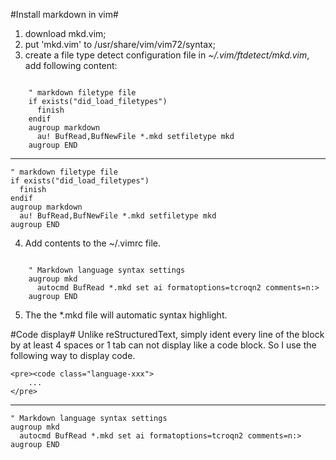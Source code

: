 

#Install markdown in vim#

1. download mkd.vim;
2. put 'mkd.vim' to /usr/share/vim/vim72/syntax;
3. create a file type detect configuration file in *~/.vim/ftdetect/mkd.vim*, add following content:

<pre><code class="language-vim">
    " markdown filetype file
    if exists("did_load_filetypes")
      finish
    endif
    augroup markdown
      au! BufRead,BufNewFile *.mkd setfiletype mkd
    augroup END
</code></pre>

------------------------------------

	" markdown filetype file
	if exists("did_load_filetypes")
	  finish
	endif
	augroup markdown
	  au! BufRead,BufNewFile *.mkd setfiletype mkd
	augroup END

4. Add contents to the ~/.vimrc file.

<pre><code class="language-vim">
    " Markdown language syntax settings
    augroup mkd
      autocmd BufRead *.mkd set ai formatoptions=tcroqn2 comments=n:>
    augroup END
</code></pre>

5. The the \*.mkd file will automatic syntax highlight.

#Code display#
Unlike reStructuredText, simply ident every line of the block by at least 4 spaces or 1 tab can not display 
like a code block. So I use the following way to display code.

	<pre><code class="language-xxx">
		...
	</pre>

------------------

	" Markdown language syntax settings
	augroup mkd
	  autocmd BufRead *.mkd set ai formatoptions=tcroqn2 comments=n:>
	augroup END


